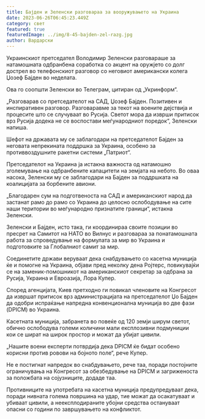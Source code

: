 ```yaml
---
title: Бајден и Зеленски разговараа за вооружувањето на Украина
date: 2023-06-26T06:45:23.449Z
category: свет
featured: true
featuredImage: ../img/8-45-bajden-zel-razg.jpg
author: Вардарски
---
```

Украинскиот претседател Володимир Зеленски разговараше за натамошната одбранбена соработка со акцент на оружјето со долг дострел во телефонскиот разговор со неговиот американски колега Џозеф Бајден во неделата.

Ова го соопшти Зеленски во Телеграм, цитиран од „Укринформ“.

„Разговарав со претседателот на САД, Џозеф Бајден. Позитивен и инспиративен разговор. Разговаравме за текот на воените дејствија и процесите што се случуваат во Русија. Светот мора да изврши притисок врз Русија додека не се воспостави меѓународниот поредок“, Зеленски напиша.

Шефот на државата му се заблагодари на претседателот Бајден за неговата непрекината поддршка за Украина, особено за противвоздушните ракетни системи „Патриот“.

Претседателот на Украина ја истакна важноста од натамошно зголемување на одбранбените капацитети на земјата на небото. Во оваа насока, Зеленски му се заблагодари на Бајден за поддршката на коалицијата за борбените авиони.

„Благодарен сум на подготвеноста на САД и американскиот народ да застанат рамо до рамо со Украина до целосно ослободување на сите наши територии во меѓународно признатите граници“, истакна Зеленски.

Зеленски и Бајден, исто така, ги координираа своите позиции во пресрет на Самитот на НАТО во Вилнус и разговараа за понатамошната работа за спроведување на формулата за мир во Украина и подготовките за Глобалниот самит за мир.

Соединетите држави веруваат дека снабдувањето со касетна муниција ќе и помогне на Украина, објави пред неколку дена Ројтерс, повикувајќи се на заменик-помошникот на американскиот секретар за одбрана за Русија, Украина и Евроазија, Лора Купер.

Според агенцијата, Киев претходно ги повикал членовите на Конгресот да извршат притисок врз администрацијата на претседателот Џо Бајден да одобри испраќање напредна конвенционална муниција во две фази (DPICM) во Украина.

Касетната муниција, забранета во повеќе од 120 земји ширум светот, обично ослободува големи количини мали експлозивни подмуниции кои се шират на широк простор и можат да убијат цивили.

„Нашите воени експерти потврдија дека DPICM ќе бидат особено корисни против ровови на бојното поле“, рече Купер.

Не е постигнат напредок во снабдувањето, рече таа, поради постојните ограничувања на Конгресот за обезбедување на DPICM и загриженоста за положбата на сојузниците, додаде таа.

Противниците на употребата на касетна муниција предупредуваат дека, поради нивната голема површина на удар, тие можат да осакатуваат и убиваат цивили, а неексплодираните убојни средства остануваат опасни со години по завршувањето на конфликтот.